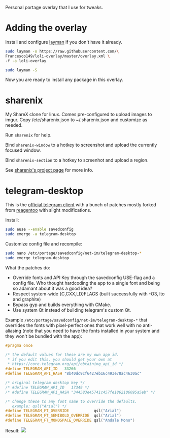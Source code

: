 Personal portage overlay that I use for tweaks.

# Adding the overlay
Install and configure [layman](https://wiki.gentoo.org/wiki/Layman)
if you don't have it already.

```bash
sudo layman -o https://raw.githubusercontent.com/\
Francesco149/loli-overlay/master/overlay.xml \
-f -a loli-overlay

sudo layman -S
```

Now you are ready to install any package in this overlay.

# sharenix
My ShareX clone for linux. Comes pre-configured to upload images to imgur.
Copy /etc/sharenix.json to ~/.sharenix.json and customize as needed.

Run ```sharenix``` for help.

Bind ```sharenix-window``` to a hotkey to screenshot and upload
the currently focused window.

Bind ```sharenix-section``` to a hotkey to screenhot and upload a region.

See [sharenix's project page](https://github.com/Francesco149/sharenix) for
more info.

# telegram-desktop
This is the [official telegram client](
https://github.com/telegramdesktop/tdesktop) with a bunch of
patches mostly forked from [reagentoo](
https://data.gpo.zugaina.org/reagentoo/net-im/telegram-desktop/)
with slight modifications.

Install:

```bash
sudo euse --enable savedconfig
sudo emerge -a telegram-desktop
```

Customize config file and recompile:
```bash
sudo nano /etc/portage/savedconfig/net-im/telegram-desktop-*
sudo emerge telegram-desktop
```

What the patches do:
* Override fonts and API Key through the savedconfig USE-flag and a
  config file. Who thought hardcoding the app to a single font and
  being so adamant about it was a good idea?
* Respect system-wide {C,CXX,LD}FLAGS (built successfully with -O3, lto and graphite)
* Bypass gyp and builds everything with CMake.
* Use system Qt instead of building telegram's custom Qt.

Example ```/etc/portage/savedconfig/net-im/telegram-desktop-*```
that overrides the fonts with pixel-perfect ones that work well
with no anti-aliasing (note that you need to have the fonts
installed in your system and they won't be bundled with the app):

```cpp
#pragma once

/* the default values for these are my own app id.
 * if you edit this, you should get your own at
 * https://core.telegram.org/api/obtaining_api_id */
#define TELEGRAM_API_ID   33266
#define TELEGRAM_API_HASH "8b40dc9cf6427eb16c493e78ac4630ac"

/* original telegram desktop key */
/* #define TELEGRAM_API_ID   17349 */
/* #define TELEGRAM_API_HASH "344583e45741c457fe1862106095a5eb" */

/* change these to any font name to override the defaults.
   example: qsl("Arial") */
#define TELEGRAM_FT_OVERRIDE           qsl("Arial")
#define TELEGRAM_FT_SEMIBOLD_OVERRIDE  qsl("Arial")
#define TELEGRAM_FT_MONOSPACE_OVERRIDE qsl("Andale Mono")
```

Result:
![](http://hnng.moe/f/RwZ)

